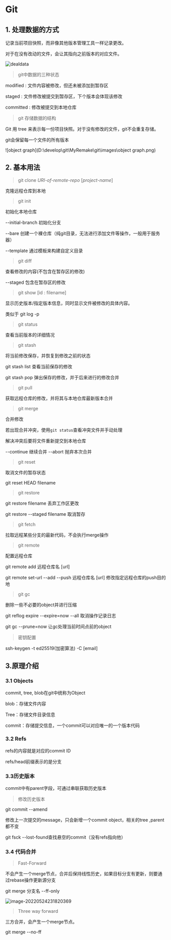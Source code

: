 # Git

## 1. 处理数据的方式

记录当前项目快照，而非像其他版本管理工具一样记录更改。

对于在没有改动的文件，会让其指向之前版本的对应文件。

![dealdata](D:\develop\git\MyRemake\git\images\dealdata.png)

> git中数据的三种状态

modified : 文件内容被修改，但还未被添加到暂存区

staged : 文件修改被提交到暂存区，下个版本会体现该修改

committed : 修改被提交到本地仓库



> git 存储数据的结构

Git 用 tree 来表示每一份项目快照。对于没有修改的文件，git不会重复存储。

git会保留每一个文件的所有版本

![object graph](D:\develop\git\MyRemake\git\images\object graph.png)

## 2. 基本用法

> git clone *URI-of-remote-repo* [*project-name*]

克隆远程仓库到本地



> git init

初始化本地仓库

--initial-branch 初始化分支

--bare 创建一个裸仓库（纯git目录，无法进行添加文件等操作，一般用于服务器）

--template 通过模板来构建自定义目录



> git diff

查看修改的内容(不包含在暂存区的修改)

--staged 包含在暂存区的修改



> git show [id : filename]

显示历史版本/指定版本信息，同时显示文件被修改的具体内容。

类似于 git log -p



> git status

查看当前版本的详细情况



> git stash

将当前修改保存，并恢复到修改之前的状态

git stash list 查看当前保存的修改

git stash pop 弹出保存的修改，并于后来进行的修改合并



> git pull

获取远程仓库的修改，并将其与本地仓库最新版本合并



> git merge

合并修改

若出现合并冲突，使用`git status`查看冲突文件并手动处理

解决冲突后要将文件重新提交到本地仓库

--continue 继续合并  --abort 抛弃本次合并



> git reset

取消文件的暂存状态

git reset HEAD filename



> git restore

git restore filename 丢弃工作区更改

git restore --staged filename 取消暂存



> git fetch

 拉取远程某些分支的最新代码，不会执行merge操作



> git remote

配置远程仓库

git remote add 远程仓库名 [url]

git remote set-url --add --push 远程仓库名 [url]  修改指定远程仓库的push目的地



> git gc

删除一些不必要的object并进行压缩

git reflog expire --expire=now --all 取消操作记录日志

git gc --prune=now 让gc处理当前时间点前的object



> 密钥配置

ssh-keygen -t ed25519(加密算法) -C [email]



## 3.原理介绍

### 3.1 Objects

commit, tree, blob在git中统称为Object

blob：存储文件内容

Tree：存储文件目录信息

commit：存储提交信息，一个commit可以对应唯一的一个版本代码



### 3.2 Refs

refs的内容就是对应的commit ID

refs/head前缀表示的是分支



### 3.3历史版本

commit中有parent字段，可通过串联获取历史版本

> 修改历史版本

git commit --amend

修改上一次提交的message，只会新增一个commit object，相关的tree ,parent都不变

git fsck --lost-found查找悬空的commit（没有refs指向他）



### 3.4 代码合并

> Fast-Forward

不会产生一个merge节点，合并后保持线性历史，如果目标分支有更新，则要通过rebase操作更新源分支

git merge 分支名 --ff-only

![image-20220524231820369](D:\develop\git\MyRemake\git\images\fast-forward.png)



> Three way forward

三方合并，会产生一个merge节点。

git merge --no-ff

